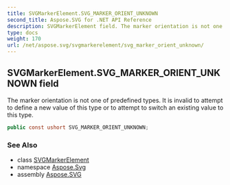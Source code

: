 ```yaml
---
title: SVGMarkerElement.SVG_MARKER_ORIENT_UNKNOWN
second_title: Aspose.SVG for .NET API Reference
description: SVGMarkerElement field. The marker orientation is not one of predefined types. It is invalid to attempt to define a new value of this type or to attempt to switch an existing value to this type
type: docs
weight: 170
url: /net/aspose.svg/svgmarkerelement/svg_marker_orient_unknown/
---
```

## SVGMarkerElement.SVG_MARKER_ORIENT_UNKNOWN field

The marker orientation is not one of predefined types. It is invalid to attempt to define a new value of this type or to attempt to switch an existing value to this type.

```csharp
public const ushort SVG_MARKER_ORIENT_UNKNOWN;
```

### See Also

* class [SVGMarkerElement](../)
* namespace [Aspose.Svg](../../svgmarkerelement/)
* assembly [Aspose.SVG](../../../)
